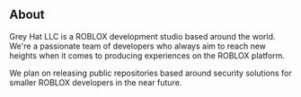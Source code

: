 ## About

Grey Hat LLC is a ROBLOX development studio based around the world. We're a passionate team of developers who always aim to reach new heights when it comes to producing experiences on the ROBLOX platform.

We plan on releasing public repositories based around security solutions for smaller ROBLOX developers in the near future.
